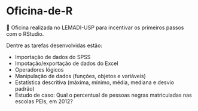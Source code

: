 # Oficina-de-R

🌱 Oficina realizada no LEMADI-USP para incentivar os primeiros passos com o RStudio. 

Dentre as tarefas desenvolvidas estão:

- Importação de dados do SPSS 
- Impotação/exportação de dados do Excel
- Operadores lógicos
- Manipulação de dados (funções, objetos e variáveis)
- Estatística descritiva (máxima, mínimo, média, mediana e desvio padrão)
- Estudo de caso: Qual o percentual de pessoas negras matriculadas nas escolas PEIs, em 2012?
